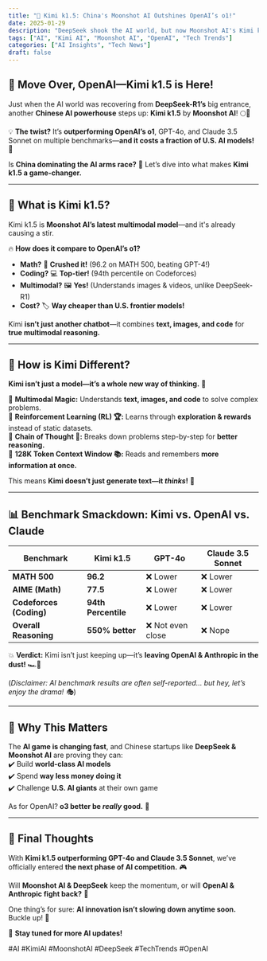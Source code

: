 ```yaml
---
title: "🤖 Kimi k1.5: China's Moonshot AI Outshines OpenAI’s o1!"
date: 2025-01-29
description: "DeepSeek shook the AI world, but now Moonshot AI's Kimi k1.5 is here—and it’s beating GPT-4o, Claude 3.5 Sonnet, and OpenAI’s o1! The AI race just got wilder. 🚀"
tags: ["AI", "Kimi AI", "Moonshot AI", "OpenAI", "Tech Trends"]
categories: ["AI Insights", "Tech News"]
draft: false
---
```


## 🚀 Move Over, OpenAI—Kimi k1.5 is Here!  

Just when the AI world was recovering from **DeepSeek-R1’s** big entrance, another **Chinese AI powerhouse** steps up: **Kimi k1.5** by **Moonshot AI**! 🌕🚀  

💡 **The twist?** It’s **outperforming OpenAI’s o1**, GPT-4o, and Claude 3.5 Sonnet on multiple benchmarks—**and it costs a fraction of U.S. AI models!** 💸  

Is **China dominating the AI arms race?** 🤯 Let’s dive into what makes **Kimi k1.5 a game-changer.**  

---

## 🤔 **What is Kimi k1.5?**  

Kimi k1.5 is **Moonshot AI’s latest multimodal model**—and it's already causing a stir.  

🔥 **How does it compare to OpenAI’s o1?**  
- **Math?** 🧮 **Crushed it!** (96.2 on MATH 500, beating GPT-4!)  
- **Coding?** 💻 **Top-tier!** (94th percentile on Codeforces)  
- **Multimodal?** 🖼️ **Yes!** (Understands images & videos, unlike DeepSeek-R1)  
- **Cost?** 🏷️ **Way cheaper than U.S. frontier models!**  

Kimi **isn’t just another chatbot**—it combines **text, images, and code** for **true multimodal reasoning.**  

---

## 🧐 **How is Kimi Different?**  

**Kimi isn’t just a model—it’s a whole new way of thinking.** 🧠  

🔹 **Multimodal Magic:** Understands **text, images, and code** to solve complex problems.  
🔹 **Reinforcement Learning (RL) 🏆:** Learns through **exploration & rewards** instead of static datasets.  
🔹 **Chain of Thought 🧩:** Breaks down problems step-by-step for **better reasoning.**  
🔹 **128K Token Context Window 📚:** Reads and remembers **more information at once.**  

This means **Kimi doesn’t just generate text—it *thinks*!** 🤯  

---

## 📊 **Benchmark Smackdown: Kimi vs. OpenAI vs. Claude**  

| **Benchmark**       | **Kimi k1.5** | **GPT-4o** | **Claude 3.5 Sonnet** |
|---------------------|--------------|------------|----------------------|
| **MATH 500**       | **96.2**      | ❌ Lower   | ❌ Lower             |
| **AIME (Math)**    | **77.5**      | ❌ Lower   | ❌ Lower             |
| **Codeforces (Coding)** | **94th Percentile** | ❌ Lower | ❌ Lower |
| **Overall Reasoning** | **550% better** | ❌ Not even close | ❌ Nope |

💥 **Verdict:** Kimi isn’t just keeping up—it’s **leaving OpenAI & Anthropic in the dust!** 🏎️💨  

(*Disclaimer: AI benchmark results are often self-reported… but hey, let’s enjoy the drama! 🎭*)  

---

## 🔮 **Why This Matters**  

The **AI game is changing fast**, and Chinese startups like **DeepSeek & Moonshot AI** are proving they can:  
✔️ Build **world-class AI models**  
✔️ Spend **way less money doing it**  
✔️ Challenge **U.S. AI giants** at their own game  

As for OpenAI? **o3 better be *really* good.** 👀  

---

## 🤩 **Final Thoughts**  

With **Kimi k1.5 outperforming GPT-4o and Claude 3.5 Sonnet**, we’ve officially entered **the next phase of AI competition.** 🎮  

Will **Moonshot AI & DeepSeek** keep the momentum, or will **OpenAI & Anthropic fight back?** 🥊  

One thing’s for sure: **AI innovation isn’t slowing down anytime soon.** Buckle up! 🎢  

🔗 **Stay tuned for more AI updates!**  

#AI #KimiAI #MoonshotAI #DeepSeek #TechTrends #OpenAI

